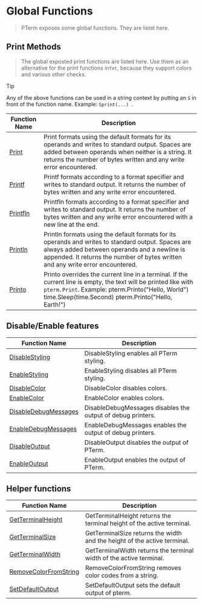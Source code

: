 # Global Functions

> PTerm exposes some global functions. They are listet here.

## Print Methods

> The global exposted print functions are listed here. Use them as an alternative for the print functions in`fmt`, because they support colors and various other checks.

> [!TIP]
> Any of the above functions can be used in a string context by putting an `S` in front of the function name. Example: `Sprint(...) `.

|Function Name|Description|
|-------------|-----------|
|[Print](https://pkg.go.dev/github.com/gozelle/pterm#Print)|Print formats using the default formats for its operands and writes to standard output. Spaces are added between operands when neither is a string. It returns the number of bytes written and any write error encountered.|
|[Printf](https://pkg.go.dev/github.com/gozelle/pterm#Printf)|Printf formats according to a format specifier and writes to standard output. It returns the number of bytes written and any write error encountered.|
|[Printfln](https://pkg.go.dev/github.com/gozelle/pterm#Printfln)|Printfln formats according to a format specifier and writes to standard output. It returns the number of bytes written and any write error encountered with a new line at the end.|
|[Println](https://pkg.go.dev/github.com/gozelle/pterm#Println)|Println formats using the default formats for its operands and writes to standard output. Spaces are always added between operands and a newline is appended. It returns the number of bytes written and any write error encountered.|
|[Printo](https://pkg.go.dev/github.com/gozelle/pterm#Printo)|Printo overrides the current line in a terminal. If the current line is empty, the text will be printed like with `pterm.Print`. Example: pterm.Printo("Hello, World") time.Sleep(time.Second) pterm.Printo("Hello, Earth!")|

## Disable/Enable features

|Function Name|Description|
|-------------|-----------|
|[DisableStyling](https://pkg.go.dev/github.com/gozelle/pterm#DisableStyling)|DisableStyling enables all PTerm styling.|
|[EnableStyling](https://pkg.go.dev/github.com/gozelle/pterm#EnableStyling)|EnableStyling disables all PTerm styling.|
|[DisableColor](https://pkg.go.dev/github.com/gozelle/pterm#DisableColor)|DisableColor disables colors.|
|[EnableColor](https://pkg.go.dev/github.com/gozelle/pterm#EnableColor)|EnableColor enables colors.|
|[DisableDebugMessages](https://pkg.go.dev/github.com/gozelle/pterm#DisableDebugMessages)|DisableDebugMessages disables the output of debug printers.|
|[EnableDebugMessages](https://pkg.go.dev/github.com/gozelle/pterm#EnableDebugMessages)|EnableDebugMessages enables the output of debug printers.|
|[DisableOutput](https://pkg.go.dev/github.com/gozelle/pterm#DisableOutput)|DisableOutput disables the output of PTerm.|
|[EnableOutput](https://pkg.go.dev/github.com/gozelle/pterm#EnableOutput)|EnableOutput enables the output of PTerm.|

## Helper functions

|Function Name|Description|
|-------------|-----------|
|[GetTerminalHeight](https://pkg.go.dev/github.com/gozelle/pterm#GetTerminalHeight)|GetTerminalHeight returns the terminal height of the active terminal.|
|[GetTerminalSize](https://pkg.go.dev/github.com/gozelle/pterm#GetTerminalSize)|GetTerminalSize returns the width and the height of the active terminal.|
|[GetTerminalWidth](https://pkg.go.dev/github.com/gozelle/pterm#GetTerminalWidth)|GetTerminalWidth returns the terminal width of the active terminal.|
|[RemoveColorFromString](https://pkg.go.dev/github.com/gozelle/pterm#RemoveColorFromString)|RemoveColorFromString removes color codes from a string.|
|[SetDefaultOutput](https://pkg.go.dev/github.com/gozelle/pterm#SetDefaultOutput)|SetDefaultOutput sets the default output of pterm.|
